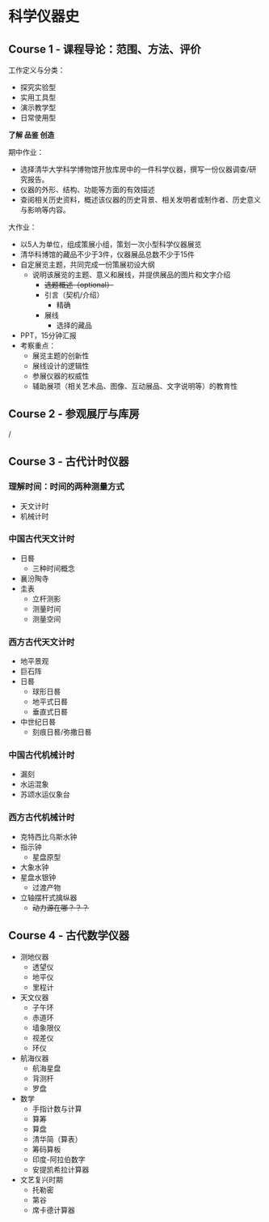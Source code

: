 # 科学仪器史

## Course 1 - 课程导论：范围、方法、评价

工作定义与分类：
- 探究实验型
- 实用工具型
- 演示教学型
- 日常使用型

**了解 品鉴 创造**

期中作业：
- 选择清华大学科学博物馆开放库房中的一件科学仪器，撰写一份仪器调查/研究报告。
- 仪器的外形、结构、功能等方面的有效描述
- 查阅相关历史资料，概述该仪器的历史背景、相关发明者或制作者、历史意义与影响等内容。

大作业：
- 以5人为单位，组成策展小组，策划一次小型科学仪器展览
- 清华科博馆的藏品不少于3件，仪器展品总数不少于15件
- 自定展览主题，共同完成一份策展初设大纲
	- 说明该展览的主题、意义和展线，并提供展品的图片和文字介绍
		- ~~选题概述（optional）~~
		- 引言（契机/介绍）
			- 精确
		- 展线
			- 选择的藏品
- PPT，15分钟汇报
- 考察重点：
	- 展览主题的创新性
	- 展线设计的逻辑性
	- 参展仪器的权威性
	- 辅助展项（相关艺术品、图像、互动展品、文字说明等）的教育性

## Course 2 - 参观展厅与库房

/

## Course 3 - 古代计时仪器

### 理解时间：时间的两种测量方式

- 天文计时
- 机械计时

### 中国古代天文计时

- 日晷
    - 三种时间概念
- 襄汾陶寺
- 圭表
    - 立杆测影
    - 测量时间
    - 测量空间

### 西方古代天文计时

- 地平景观
- 巨石阵
- 日晷
	- 球形日晷
	- 地平式日晷
	- 垂直式日晷
- 中世纪日晷
    - 刻痕日晷/弥撒日晷

### 中国古代机械计时

- 漏刻
- 水运混象
- 苏颂水运仪象台

### 西方古代机械计时

- 克特西比乌斯水钟
- 指示钟
	- 星盘原型
- 大象水钟
- 星盘水银钟
    - 过渡产物
- 立轴摆杆式擒纵器
    - ~~动力源在哪？？？~~

## Course 4 - 古代数学仪器

- 测地仪器
	- 透望仪
	- 地平仪
	- 里程计
- 天文仪器
    - 子午环
    - 赤道环
	- 墙象限仪
	- 视差仪
	- 环仪
- 航海仪器
	- 航海星盘
	- 背测杆
	- 罗盘
- 数学
	- 手指计数与计算
    - 算筹
    - 算盘
    - 清华简（算表）
    - 筹码算板
    - 印度-阿拉伯数字
    - 安提凯希拉计算器
- 文艺复兴时期
	- 托勒密
	- 第谷
	- 席卡德计算器
